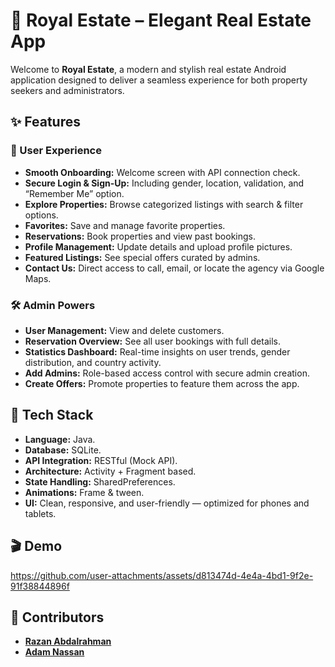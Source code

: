 # 🏡 Royal Estate – Elegant Real Estate App

Welcome to **Royal Estate**, a modern and stylish real estate Android application designed to deliver a seamless experience for both property seekers and administrators.



## ✨ Features

### 👤 User Experience
- **Smooth Onboarding:** Welcome screen with API connection check.
- **Secure Login & Sign-Up:** Including gender, location, validation, and “Remember Me” option.
- **Explore Properties:** Browse categorized listings with search & filter options.
- **Favorites:** Save and manage favorite properties.
- **Reservations:** Book properties and view past bookings.
- **Profile Management:** Update details and upload profile pictures.
- **Featured Listings:** See special offers curated by admins.
- **Contact Us:** Direct access to call, email, or locate the agency via Google Maps.

### 🛠️ Admin Powers
- **User Management:** View and delete customers.
- **Reservation Overview:** See all user bookings with full details.
- **Statistics Dashboard:** Real-time insights on user trends, gender distribution, and country activity.
- **Add Admins:** Role-based access control with secure admin creation.
- **Create Offers:** Promote properties to feature them across the app.



## 📱 Tech Stack

- **Language:** Java.  
- **Database:** SQLite.  
- **API Integration:** RESTful (Mock API).  
- **Architecture:** Activity + Fragment based.  
- **State Handling:** SharedPreferences. 
- **Animations:** Frame & tween.
- **UI:** Clean, responsive, and user-friendly — optimized for phones and tablets.

## 🎬 Demo
https://github.com/user-attachments/assets/d813474d-4e4a-4bd1-9f2e-91f38844896f

## 👥 Contributors
- [**Razan Abdalrahman**](https://github.com/razanodeh01)
- [**Adam Nassan**](https://github.com/AdamNassan)
